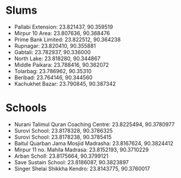
# Slums

 - Pallabi Extension: 23.821437, 90.359519
 - Mirpur 10 Area: 23.807636, 90.368476
 - Prime Bank Limited: 23.822512, 90.364238
 - Rupnagar: 23.820410, 90.355881
 - Gabtali: 23.782937, 90.336000
 - North Lake: 23.818280, 90.344867
 - Middle Paikara: 23.788416, 90.362072
 - Tolarbag: 23.786962, 90.35310
 - Beribad: 23.764146, 90.344560
 - Kachukhet Bazar: 23.790845, 90.387342


# Schools

 - Nurani Talimul Quran Coaching Centre: 23.8225494, 90.3780977
 - Surovi School: 23.8178328, 90.3786325
 - Surovi School: 23.8178238, 90.3785415
 - Baitul Quarban Jama Mosjid Madrasha: 23.8167624, 90.3824412
 - Mirpur 11 no. Mahila Madrasa: 23.8152193, 90.3710229
 - Arban Scholl: 23.8175664, 90.3799121
 - Save Sustain School: 23.8186087, 90.3823897
 - Singer Shelai Shikkha Kendro: 23.8143775, 90.3760017



